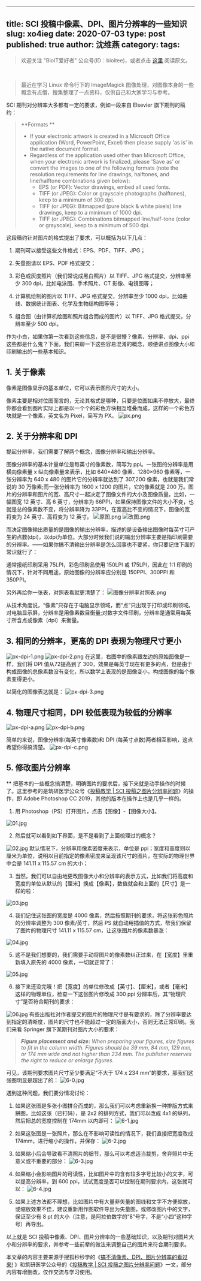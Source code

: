 

---
title: SCI 投稿中像素、DPI、图片分辨率的一些知识
slug: xo4ieg
date: 2020-07-03
type: post
published: true
author: 沈维燕
category: 
tags: 
---



> 欢迎关注 "BioIT爱好者" 公众号(ID：bioitee)，或者点击 [这里](https://www.yuque.com/shenweiyan/cookbook/xo4ieg) 阅读原文。

<br/>

> 最近在学习 Linux 命令行下的 ImageMagick 图像处理，对图像本身的一些概念有点懵，搜集整理了一点资料，仅供自己和大家学习与参考。



SCI 期刊对分辨率大多都有一定的要求，例如一段来自 Elsevier 旗下期刊的稿约：
> **Formats **
> - If your electronic artwork is created in a Microsoft Office application (Word, PowerPoint, Excel) then please supply 'as is' in the native document format. 
> - Regardless of the application used other than Microsoft Office, when your electronic artwork is finalized, please 'Save as' or convert the images to one of the following formats (note the resolution requirements for line drawings, halftones, and line/halftone combinations given below): 
>    - EPS (or PDF): Vector drawings, embed all used fonts. 
>    - TIFF (or JPEG): Color or grayscale photographs (halftones), keep to a minimum of 300 dpi. 
>    - TIFF (or JPEG): Bitmapped (pure black & white pixels) line drawings, keep to a minimum of 1000 dpi. 
>    - TIFF (or JPEG): Combinations bitmapped line/half-tone (color or grayscale), keep to a minimum of 500 dpi.

这段稿约针对图片的格式提出了要求，可以概括为以下几点：

1. 期刊可以接受这些文件格式：EPS、PDF、TIFF、JPG；

1. 矢量图请以 EPS、PDF 格式提交；

1. 彩色或灰度照片（我们常说成黑白照片）以 TIFF、JPG 格式提交，分辨率至少 300 dpi，比如电泳图、手术照片、CT 影像、电镜图等；

1. 计算机绘制的图片以 TIFF、JPG 格式提交，分辨率至少 1000 dpi，比如曲线、数据统计图表、化学及生物结构图等等；

1. 组合图（由计算机绘图和照片组合而成的图片）以 TIFF、JPG 格式提交，分辨率至少 500 dpi。



作为小白，如果你第一次看到这些信息，是不是很懵？像素、分辨率、dpi、ppi 这些都是什么鬼？下面，我们来聊一下这些容易混淆的概念，顺便讲点图像大小和印刷输出的一些基本知识。


## 1. 关于像素


像素是图像显示的基本单位，它可以表示图形尺寸的大小。


像素主要是相对位图而言的，无论其格式是哪种，只要是位图如果不停放大，最终你都会看到图片实际上都是以一个个的彩色方块相互堆叠而成，这样的一个彩色方块就是一个像素，英文名为 Pixel，简写为 PX。
![px.png](https://note-1251708715.cos.ap-guangzhou.myqcloud.com/yuque/0/2020/png/126032/1593763307861-8ba94fcf-1e1a-4519-9571-6ff8fdeed1c0.png)
## 2. 关于分辨率和 DPI


提起分辨率，我们需要了解两个概念，图像分辨率和输出分辨率。


图像分辨率的基本计量单位是每英寸的像素数，简写为 ppi。一张图的分辨率是用横向像素量 x 纵向像素量来表示，比如 640×480 像素、1280×960 像素等，一张分辨率为 640 x 480 的图片它的分辨率就达到了 307,200 像素，也就是我们常说的 30 万像素;而一张分辨率为 1600 x 1200 的图片，它的像素就是 200 万。图片的分辨率和图片的宽、高尺寸一起决定了图像文件的大小及图像质量。比如，一幅图宽 12 英寸、高 6 英寸，分辨率为 66PPI，如果保持图像文件的大小不变，也就是总的像素数不变，将分辨率降为 33PPI，在宽高比不变的情况下，图像的宽将变为 24 英寸、高将变为 12 英寸。
![原图.png](https://note-1251708715.cos.ap-guangzhou.myqcloud.com/yuque/0/2020/png/126032/1593763940714-688fc70e-c775-4294-a958-f8994aa73b7d.png)
![改图.png](https://note-1251708715.cos.ap-guangzhou.myqcloud.com/yuque/0/2020/png/126032/1593763963490-f49c1a07-997e-4e0f-8d53-4c0566fad069.png)


而决定图像输出质量的是图像的输出分辨率，描述的是设备输出图像时每英寸可产生的点数(dpi)，以dpi为单位。大部分时候我们说的输出分辨率主要是指印刷需要的分辨率。——如果你搞不清输出分辨率是怎么回事也不要紧，你只要记住下面的常识就行了：


通常报纸印刷采用 75LPI，彩色印刷品使用 150LPI 或 175LPI，因此在 1∶1 印刷的情况下，针对不同用途，原始图像的分辨率应分别是 150PPI、300PPI 和 350PPI。


另外再给你一张表，对照表看就更清楚了：
![图像分辨率对照表.png](https://note-1251708715.cos.ap-guangzhou.myqcloud.com/yuque/0/2020/png/126032/1593764095134-542ed5e5-3fa9-4d70-a08f-e418ff902a64.png)


从技术角度说，“像素”只存在于电脑显示领域，而“点”只出现于打印或印刷领域。对电脑显示屏，分辨率是用像素数目衡量;对数字文件印刷，分辨率是通常用每英寸所含点或像素〔dpi〕来衡量。


## 3. 相同的分辨率，更高的 DPI 表现为物理尺寸更小


![px-dpi-1.png](https://note-1251708715.cos.ap-guangzhou.myqcloud.com/yuque/0/2020/png/126032/1593764256797-b5cc0e99-57da-4638-b86e-50c0bac4b67c.png)
![px-dpi-2.png](https://note-1251708715.cos.ap-guangzhou.myqcloud.com/yuque/0/2020/png/126032/1593764266528-f5e4d85a-4587-4650-a386-95955c82818d.png)
在这里，右图中的像素跟左边的原始图像是一样，我们将 DPI 值从72提高到了 300，效果是每英寸现在有更多的点，但是由于构成图像的总像素数没有变化，所以数学上表现的是图像变小，构成图像的每个像素变得更小。


以简化的图像表达就是：
![px-dpi-3.png](https://note-1251708715.cos.ap-guangzhou.myqcloud.com/yuque/0/2020/png/126032/1593764322284-25bbaa42-3484-4f93-834a-5fba18f64af5.png)


## 4. 物理尺寸相同，DPI 较低表现为较低的分辨率


![px-dpi-a.png](https://note-1251708715.cos.ap-guangzhou.myqcloud.com/yuque/0/2020/png/126032/1593764402545-9d5acf9a-709b-4690-a04c-2c92257c1a86.png)
![px-dpi-b.png](https://note-1251708715.cos.ap-guangzhou.myqcloud.com/yuque/0/2020/png/126032/1593764410787-e7b93adf-231c-4379-b812-e9bd9538a92e.png)

简单的来说，图像分辨率(每英寸像素数)和 DPI (每英寸点数)两者相互影响，这点希望你得搞清楚。
![px-dpi-c.png](https://note-1251708715.cos.ap-guangzhou.myqcloud.com/yuque/0/2020/png/126032/1593764423430-8acff127-af41-4bc6-ade3-2c4cbec9d7d2.png)

## 5. **修改图片分辨率**
**
把基本的一些概念搞清楚，明确图片的要求后，接下来就是动手操作的时候了。这里参考的是筑研医学公众号《[投稿教学 | SCI 投稿之图片分辨率问题](https://mp.weixin.qq.com/s/F6yDgJ0tz9Wttn2qiCuXyA)》的操作，即 Adobe Photoshop CC 2019，其他的版本在操作上也是几乎一样的。


1. 用 Photoshop（PS）打开图片，点击【图像】-【图像大小】。

![01.jpg](https://note-1251708715.cos.ap-guangzhou.myqcloud.com/yuque/0/2020/jpeg/126032/1593764985151-0339bc21-0a64-4e62-9418-7af8356087fa.jpeg)

2. 然后就可以看到如下界面，是不是看到了上面梳理过的概念？

![02.jpg](https://note-1251708715.cos.ap-guangzhou.myqcloud.com/yuque/0/2020/jpeg/126032/1593765038806-f612d260-f800-4e34-a0f9-27a1cbc53af1.jpeg)
默认情况下，分辨率用像素密度来表示，单位是 ppi；宽度和高度则以厘米为单位，说明以目前指定的像素密度来呈现该尺寸的图片，在实际的物理世界中会是 141.11 x 115.57 cm 的大小；


3. 当然，我们可以自由地更改图像大小和分辨率的表示方式，比如我们将高度和宽度的单位从默认的【厘米】换成【像素】，数值就会和上面的【尺寸】是一样的啦：

![03.jpg](https://note-1251708715.cos.ap-guangzhou.myqcloud.com/yuque/0/2020/jpeg/126032/1593765160616-1da2733a-de40-4d95-854b-90db9228926b.jpeg)

4. 我们记住这张图的宽度是 4000 像素，然后按照期刊的要求，将这张彩色照片的分辨率调整为 300 像素/英寸，然后 PS 就自动用插值的方式，帮我们保留了图片的物理尺寸 141.11 x 115.57 cm，让这张图片的像素数暴涨：

![04.jpg](https://note-1251708715.cos.ap-guangzhou.myqcloud.com/yuque/0/2020/jpeg/126032/1593765243748-bac5270d-cf71-45fb-a80f-651a3c037f71.jpeg)

5. 这不是我们想要的，我们需要手动将图片的像素数纠正过来，在【宽度】里重新填入原先的 4000 像素，一切就正常了：

![05.jpg](https://note-1251708715.cos.ap-guangzhou.myqcloud.com/yuque/0/2020/jpeg/126032/1593765286088-ba7713d5-e578-4f15-a411-5bb91cb35de3.jpeg)

6. 接下来还没完哦！把【宽度】的单位修改成【英寸】、【厘米】，或者【毫米】这样的物理单位，检查一下这张图片修改成 300 ppi 分辨率后，其“物理尺寸”是否符合期刊的要求：

![06.jpg](https://note-1251708715.cos.ap-guangzhou.myqcloud.com/yuque/0/2020/jpeg/126032/1593765388648-12a47577-0112-4f8b-95a8-6a9f9970d16f.jpeg)
有些出版社对作者提交的图片的物理尺寸是有要求的，除了分辨率要达到指定的清晰度，图片的尺寸也不能超过一定的版面大小，否则无法正常印刷。我们来看 Springer 旗下某期刊对图片大小的要求：


> _**Figure placement and size:**_
> _When preparing your figures, size figures to fit in the column width._
> _Figures should be 39 mm, 84 mm, 129 mm, or 174 mm wide and not higher than 234 mm._
> _The publisher reserves the right to reduce or enlarge figures._



可见，该期刊要求图片尺寸至少要满足“不大于 174 x 234 mm”的要求，那我们这张图明显是超出了的：
![6-0.jpg](https://note-1251708715.cos.ap-guangzhou.myqcloud.com/yuque/0/2020/jpeg/126032/1593765516501-2d219777-0031-4650-bb8a-dbe2df8b0989.jpeg)


遇到这种问题，我们要分情况讨论：


1) 如果这张图是多张小图拼合而成的，那么我们可以考虑重新换一种排版方式来拼图，比如这张（已打码），是 2x2 的排列方式，我们可以改成 4x1 的纵列，然后把总的宽度控制在 174mm 以内即可：
![6-1.jpg](https://note-1251708715.cos.ap-guangzhou.myqcloud.com/yuque/0/2020/jpeg/126032/1593765634435-f0fa189b-1501-47d6-93b5-879bbbf275b6.jpeg)
2) 如果这张图是一张照片，那么在不影响可读性的情况下，我们直接把宽度改成 174mm，进行缩小的操作，并保存：
![6-2.jpg](https://note-1251708715.cos.ap-guangzhou.myqcloud.com/yuque/0/2020/jpeg/126032/1593765722436-840d0855-4d39-4be7-b4d3-f677887b83b4.jpeg)
3) 如果缩小后会导致看不清照片的细节，那么可以考虑适当裁剪，舍弃照片中无意义或不重要的部分：
![6-3.jpg](https://note-1251708715.cos.ap-guangzhou.myqcloud.com/yuque/0/2020/jpeg/126032/1593765774381-20d99a47-17ed-4469-bbd1-b5ded2ace199.jpeg)


4) 如果缩小会影响图片的可读性，比如图片中的含有较多字号比较小的文字，可以提高分辨率，到 600 ppi，试试宽度是否可以控制在期刊要求内，这张就可以：
![6-4.jpg](https://note-1251708715.cos.ap-guangzhou.myqcloud.com/yuque/0/2020/jpeg/126032/1593765842629-4fb7acd7-0a36-4161-9022-b7f63acd91b3.jpeg)
5) 如果上述方法都不理想，比如图片中有大量非矢量的图线和文字不方便缩放，或缩放效果不佳，建议重新用作图软件导出为矢量图，或修改图片中的文字，保证至少有 8 pt 的大小（注意，是阿拉伯数字的“8”号字，不是“小四”这种字号）再导出。


以上就是 SCI 投稿中像素、DPI、图片分辨率的一些基础知识，以及期刊对图片大小和分辨率的要求，并参考一些前辈的做法来调整自己的图片来符合期刊要求。


本文章的内容主要来源于搜狐秒秒学的《[搞不清像素、DPI、图片分辨率的看过来!](https://www.sohu.com/a/139247123_409010) 》和筑研医学公众号的《[投稿教学 | SCI 投稿之图片分辨率问题](https://mp.weixin.qq.com/s/F6yDgJ0tz9Wttn2qiCuXyA)》一文，部分内容有增删改，仅作交流与学习使用。







